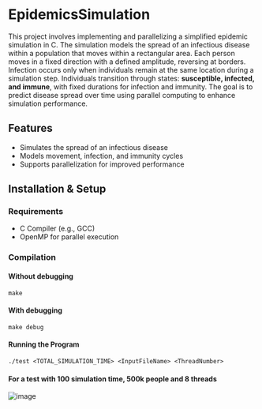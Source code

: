 # EpidemicsSimulation
This project involves implementing and parallelizing a simplified epidemic simulation in C. The simulation models the spread of an infectious disease within a population that moves within a rectangular area. Each person moves in a fixed direction with a defined amplitude, reversing at borders. Infection occurs only when individuals remain at the same location during a simulation step. Individuals transition through states: **susceptible, infected, and immune**, with fixed durations for infection and immunity. The goal is to predict disease spread over time using parallel computing to enhance simulation performance.

## Features
- Simulates the spread of an infectious disease
- Models movement, infection, and immunity cycles
- Supports parallelization for improved performance

## Installation & Setup
### Requirements
- C Compiler (e.g., GCC)
- OpenMP for parallel execution

### Compilation
#### Without debugging
```
make
```

#### With debugging
```
make debug
```
#### Running the Program
```
./test <TOTAL_SIMULATION_TIME> <InputFileName> <ThreadNumber>
```
#### For a test with 100 simulation time, 500k people and 8 threads
![image](https://github.com/user-attachments/assets/c804abf8-3007-4f00-9194-1bacf6d32290)
